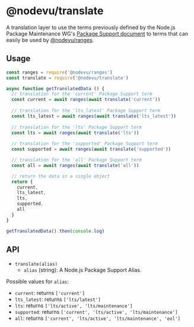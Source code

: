 # @nodevu/translate

A translation layer to use the terms previously defined by the Node.js Package Maintenance WG's [Package Support document](https://github.com/nodejs/package-maintenance/blob/main/docs/PACKAGE-SUPPORT.md) to terms that can easily be used by [@nodevu/ranges](https://npm.im/@nodevu/ranges).


## Usage

```js
const ranges = require('@nodevu/ranges')
const translate = require('@nodevu/translate')

async function getTranslatedData () {
  // translation for the 'current' Package Support term
  const current = await ranges(await translate('current'))
  
  // translation for the 'lts_latest' Package Support term
  const lts_latest = await ranges(await translate('lts_latest'))
  
  // translation for the 'lts' Package Support term
  const lts = await ranges(await translate('lts'))
  
  // translation for the 'supported' Package Support term
  const supported = await ranges(await translate('supported'))

  // translation for the 'all' Package Support term
  const all = await ranges(await translate('all'))

  // return the data in a single object
  return {
    current,
    lts_latest,
    lts,
    supported,
    all
  }
}

getTranslatedData().then(console.log)
```

## API

- `translate(alias)`
  - `alias` (string): A Node.js Package Support Alias.
  
Possible values for `alias`: 
  - `current`: returns `['current']`
  - `lts_latest`: returns `['lts/latest']`
  - `lts`: returns `['lts/active', 'lts/maintenance']`
  - `supported`: returns `['current', 'lts/active', 'lts/maintenance']`
  - `all`: returns `['current', 'lts/active', 'lts/maintenance', 'eol']`




